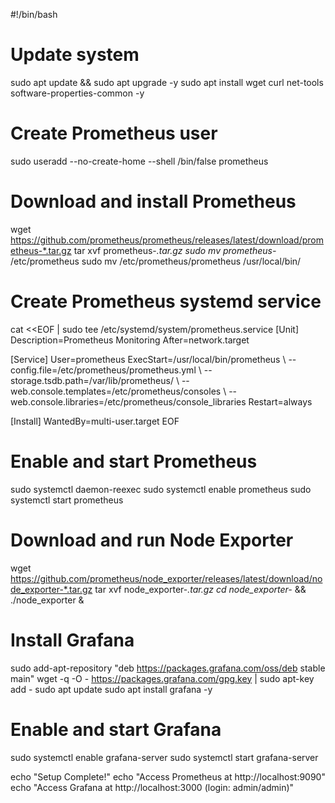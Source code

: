 #!/bin/bash

# Update system
sudo apt update && sudo apt upgrade -y
sudo apt install wget curl net-tools software-properties-common -y

# Create Prometheus user
sudo useradd --no-create-home --shell /bin/false prometheus

# Download and install Prometheus
wget https://github.com/prometheus/prometheus/releases/latest/download/prometheus-*.tar.gz
tar xvf prometheus-*.tar.gz
sudo mv prometheus-* /etc/prometheus
sudo mv /etc/prometheus/prometheus /usr/local/bin/

# Create Prometheus systemd service
cat <<EOF | sudo tee /etc/systemd/system/prometheus.service
[Unit]
Description=Prometheus Monitoring
After=network.target

[Service]
User=prometheus
ExecStart=/usr/local/bin/prometheus \\
  --config.file=/etc/prometheus/prometheus.yml \\
  --storage.tsdb.path=/var/lib/prometheus/ \\
  --web.console.templates=/etc/prometheus/consoles \\
  --web.console.libraries=/etc/prometheus/console_libraries
Restart=always

[Install]
WantedBy=multi-user.target
EOF

# Enable and start Prometheus
sudo systemctl daemon-reexec
sudo systemctl enable prometheus
sudo systemctl start prometheus

# Download and run Node Exporter
wget https://github.com/prometheus/node_exporter/releases/latest/download/node_exporter-*.tar.gz
tar xvf node_exporter-*.tar.gz
cd node_exporter-* && ./node_exporter &

# Install Grafana
sudo add-apt-repository "deb https://packages.grafana.com/oss/deb stable main"
wget -q -O - https://packages.grafana.com/gpg.key | sudo apt-key add -
sudo apt update
sudo apt install grafana -y

# Enable and start Grafana
sudo systemctl enable grafana-server
sudo systemctl start grafana-server

echo "Setup Complete!"
echo "Access Prometheus at http://localhost:9090"
echo "Access Grafana at http://localhost:3000 (login: admin/admin)"

